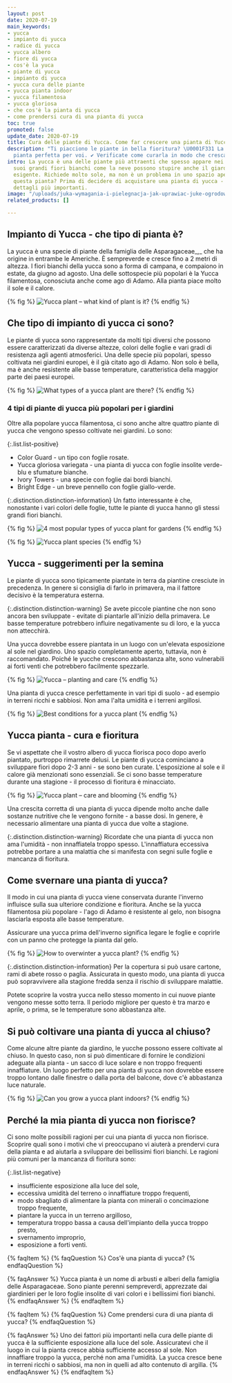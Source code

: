 ```yaml
---
layout: post
date: 2020-07-19
main_keywords:
- yucca
- impianto di yucca
- radice di yucca
- yucca albero
- fiore di yucca
- cos'è la yuca
- piante di yucca
- impianto di yucca
- yucca cura delle piante
- yucca pianta indoor
- yucca filamentosa
- yucca gloriosa
- che cos'è la pianta di yucca
- come prendersi cura di una pianta di yucca
toc: true
promoted: false
update_date: 2020-07-19
title: Cura delle piante di Yucca. Come far crescere una pianta di Yucca?
description: "Ti piacciono le piante in bella fioritura? \U0001F331 La yucca è una
  pianta perfetta per voi. ✔️ Verificate come curarla in modo che cresca sana."
intro: La yucca è una delle piante più attraenti che spesso appare nei giardini. I
  suoi grandi fiori bianchi come la neve possono stupire anche il giardiniere più
  esigente. Richiede molto sole, ma non è un problema in uno spazio aperto. Come coltivare
  questa pianta? Prima di decidere di acquistare una pianta di yucca - imparate i
  dettagli più importanti.
image: "/uploads/juka-wymagania-i-pielegnacja-jak-uprawiac-juke-ogrodowa.jpg"
related_products: []

---
```

## Impianto di Yucca - che tipo di pianta è?

La yucca è una specie di piante della famiglia delle Asparagaceae_,_ che ha origine in entrambe le Americhe. È sempreverde e cresce fino a 2 metri di altezza. I fiori bianchi della yucca sono a forma di campana, e compaiono in estate, da giugno ad agosto. Una delle sottospecie più popolari è la Yucca filamentosa, conosciuta anche come ago di Adamo. Alla pianta piace molto il sole e il calore.

{% fig %}
![Yucca plant – what kind of plant is it?](/uploads/juka-wymagania-i-pielegnacja-jak-uprawiac-juke-ogrodowa-2.jpg "Yucca plant – what kind of plant is it?")
{% endfig %}

## Che tipo di impianto di yucca ci sono?

Le piante di yucca sono rappresentate da molti tipi diversi che possono essere caratterizzati da diverse altezze, colori delle foglie e vari gradi di resistenza agli agenti atmosferici. Una delle specie più popolari, spesso coltivata nei giardini europei, è il già citato ago di Adamo. Non solo è bella, ma è anche resistente alle basse temperature, caratteristica della maggior parte dei paesi europei.

{% fig %}
![What types of a yucca plant are there?](/uploads/juka-wymagania-i-pielegnacja-jak-uprawiac-juke-ogrodowa-3.jpg "What types of a yucca plant are there?")
{% endfig %}

### 4 tipi di piante di yucca più popolari per i giardini

Oltre alla popolare yucca filamentosa, ci sono anche altre quattro piante di yucca che vengono spesso coltivate nei giardini. Lo sono:

{:.list.list-positive}

* Color Guard - un tipo con foglie rosate.
* Yucca gloriosa variegata - una pianta di yucca con foglie insolite verde-blu e sfumature bianche.
* Ivory Towers - una specie con foglie dai bordi bianchi.
* Bright Edge - un breve pennello con foglie giallo-verde.

{:.distinction.distinction-information}
Un fatto interessante è che, nonostante i vari colori delle foglie, tutte le piante di yucca hanno gli stessi grandi fiori bianchi.

{% fig %}
![4 most popular types of yucca plant for gardens](/uploads/juka-wymagania-i-pielegnacja-jak-uprawiac-juke-ogrodowa-5.jpg "4 most popular types of yucca plant for gardens")
{% endfig %}

{% fig %}
![Yucca plant species](/uploads/juka-wymagania-i-pielegnacja-jak-uprawiac-juke-ogrodowa-7.jpg "Yucca plant species")
{% endfig %}

## Yucca - suggerimenti per la semina

Le piante di yucca sono tipicamente piantate in terra da piantine cresciute in precedenza. In genere si consiglia di farlo in primavera, ma il fattore decisivo è la temperatura esterna.

{:.distinction.distinction-warning}
Se avete piccole piantine che non sono ancora ben sviluppate - evitate di piantarle all'inizio della primavera. Le basse temperature potrebbero influire negativamente su di loro, e la yucca non attecchirà.

Una yucca dovrebbe essere piantata in un luogo con un'elevata esposizione al sole nel giardino. Uno spazio completamente aperto, tuttavia, non è raccomandato. Poiché le yucche crescono abbastanza alte, sono vulnerabili ai forti venti che potrebbero facilmente spezzarle.

{% fig %}
![Yucca – planting and care](/uploads/juka-wymagania-i-pielegnacja-jak-uprawiac-juke-ogrodowa-4.jpg "Yucca – planting and care")
{% endfig %}

Una pianta di yucca cresce perfettamente in vari tipi di suolo - ad esempio in terreni ricchi e sabbiosi. Non ama l'alta umidità e i terreni argillosi.

{% fig %}
![Best conditions for a yucca plant](/uploads/juka-wymagania-i-pielegnacja-jak-uprawiac-juke-ogrodowa-8.jpg "Best conditions for a yucca plant")
{% endfig %}

## Yucca pianta - cura e fioritura

Se vi aspettate che il vostro albero di yucca fiorisca poco dopo averlo piantato, purtroppo rimarrete delusi. Le piante di yucca cominciano a sviluppare fiori dopo 2-3 anni - se sono ben curate. L'esposizione al sole e il calore già menzionati sono essenziali. Se ci sono basse temperature durante una stagione - il processo di fioritura è minacciato.

{% fig %}
![Yucca plant – care and blooming](/uploads/juka-wymagania-i-pielegnacja-jak-uprawiac-juke-ogrodowa-9.jpg "Yucca plant – care and blooming")
{% endfig %}

Una crescita corretta di una pianta di yucca dipende molto anche dalle sostanze nutritive che le vengono fornite - a basse dosi. In genere, è necessario alimentare una pianta di yucca due volte a stagione.

{:.distinction.distinction-warning}
Ricordate che una pianta di yucca non ama l'umidità - non innaffiatela troppo spesso. L'innaffiatura eccessiva potrebbe portare a una malattia che si manifesta con segni sulle foglie e mancanza di fioritura.

## Come svernare una pianta di yucca?

Il modo in cui una pianta di yucca viene conservata durante l'inverno influisce sulla sua ulteriore condizione e fioritura. Anche se la yucca filamentosa più popolare - l'ago di Adamo è resistente al gelo, non bisogna lasciarla esposta alle basse temperature.

Assicurare una yucca prima dell'inverno significa legare le foglie e coprirle con un panno che protegge la pianta dal gelo.

{% fig %}
![How to overwinter a yucca plant?](/uploads/juka-wymagania-i-pielegnacja-jak-uprawiac-juke-ogrodowa-10.jpg "How to overwinter a yucca plant?")
{% endfig %}

{:.distinction.distinction-information}
Per la copertura si può usare cartone, rami di abete rosso o paglia. Assicurata in questo modo, una pianta di yucca può sopravvivere alla stagione fredda senza il rischio di sviluppare malattie.

Potete scoprire la vostra yucca nello stesso momento in cui nuove piante vengono messe sotto terra. Il periodo migliore per questo è tra marzo e aprile, o prima, se le temperature sono abbastanza alte.

## Si può coltivare una pianta di yucca al chiuso?

Come alcune altre piante da giardino, le yucche possono essere coltivate al chiuso. In questo caso, non si può dimenticare di fornire le condizioni adeguate alla pianta - un sacco di luce solare e non troppo frequenti innaffiature. Un luogo perfetto per una pianta di yucca non dovrebbe essere troppo lontano dalle finestre o dalla porta del balcone, dove c'è abbastanza luce naturale.

{% fig %}
![Can you grow a yucca plant indoors?](/uploads/juka-wymagania-i-pielegnacja-jak-uprawiac-juke-ogrodowa-6.jpg "Can you grow a yucca plant indoors?")
{% endfig %}

## Perché la mia pianta di yucca non fiorisce?

Ci sono molte possibili ragioni per cui una pianta di yucca non fiorisce. Scoprire quali sono i motivi che vi preoccupano vi aiuterà a prendervi cura della pianta e ad aiutarla a sviluppare dei bellissimi fiori bianchi. Le ragioni più comuni per la mancanza di fioritura sono:

{:.list.list-negative}

* insufficiente esposizione alla luce del sole,
* eccessiva umidità del terreno o innaffiature troppo frequenti,
* modo sbagliato di alimentare la pianta con minerali o concimazione troppo frequente,
* piantare la yucca in un terreno argilloso,
* temperatura troppo bassa a causa dell'impianto della yucca troppo presto,
* svernamento improprio,
* esposizione a forti venti.

{% faqItem %}
{% faqQuestion %}
Cos'è una pianta di yucca?
{% endfaqQuestion %}

{% faqAnswer %}
Yucca pianta è un nome di arbusti e alberi della famiglia delle Asparagaceae. Sono piante perenni sempreverdi, apprezzate dai giardinieri per le loro foglie insolite di vari colori e i bellissimi fiori bianchi.
{% endfaqAnswer %}
{% endfaqItem %}

{% faqItem %}
{% faqQuestion %}
Come prendersi cura di una pianta di yucca?
{% endfaqQuestion %}

{% faqAnswer %}
Uno dei fattori più importanti nella cura delle piante di yucca è la sufficiente esposizione alla luce del sole. Assicuratevi che il luogo in cui la pianta cresce abbia sufficiente accesso al sole. Non innaffiare troppo la yucca, perché non ama l'umidità. La yucca cresce bene in terreni ricchi o sabbiosi, ma non in quelli ad alto contenuto di argilla.
{% endfaqAnswer %}
{% endfaqItem %}